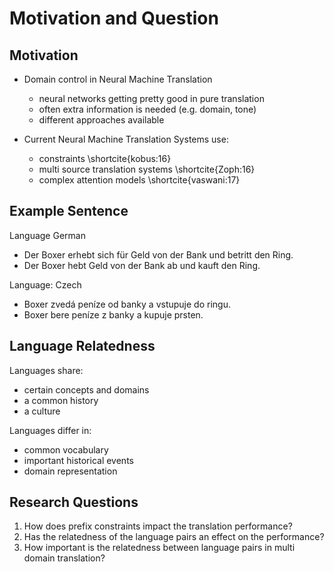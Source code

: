 # Motivation and Question
## Motivation
- Domain control in Neural Machine Translation
  - neural networks getting pretty good in pure translation
  - often extra information is needed (e.g. domain, tone)
  - different approaches available

- Current Neural Machine Translation Systems use:
  - constraints \shortcite{kobus:16}
  - multi source translation systems \shortcite{Zoph:16}
  - complex attention models \shortcite{vaswani:17}

## Example Sentence
Language German

- Der Boxer erhebt sich für Geld von der Bank und betritt den Ring.
- Der Boxer hebt Geld von der Bank ab und kauft den Ring.

Language: Czech

- Boxer zvedá peníze od banky a vstupuje do ringu.
- Boxer bere peníze z banky a kupuje prsten.


## Language Relatedness
Languages share:

- certain concepts and domains
- a common history
- a culture

Languages differ in:

- common vocabulary
- important historical events
- domain representation

## Research Questions
1) How does prefix constraints impact the translation performance?
2) Has the relatedness of the language pairs an effect on the performance?
3) How important is the relatedness between language pairs in multi domain translation?
